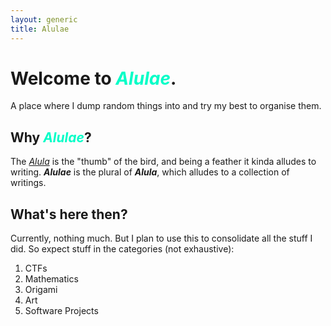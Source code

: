 ```yaml
---
layout: generic
title: Alulae
---
```


# Welcome to <span style="color:rgb(1, 253, 199)">_Alulae_</span>.

<center>
<div id="hewwo...">
<script type="module">

import * as THREE from 'https://cdn.skypack.dev/three@0.135.0';
import { OrbitControls } from 'https://cdn.skypack.dev/three@0.135.0/examples/jsm/controls/OrbitControls.js';
import { EffectComposer } from 'https://cdn.skypack.dev/three@0.135.0/examples/jsm/postprocessing/EffectComposer.js';
import { RenderPass } from 'https://cdn.skypack.dev/three@0.135.0/examples/jsm/postprocessing/RenderPass.js';
import { FilmPass } from "https://cdn.skypack.dev/three@0.135.0/examples/jsm/postprocessing/FilmPass.js"

THREE.Cache.enabled = true;

const params = {
    bloomStrength: 2.7,
    bloomThreshold: 0.9,
    bloomRadius: 0.72,

    focus: 190,
    aperture: 3.5,
    maxblur: 0.004,
    
    noiseIntensity: 0.5, 
    scanlinesIntensity: 0.1, 
    scanlinesCount: 600
};

let W = document.getElementById("hewwo...").clientWidth;
W = Math.min(300, W);
let H = W;
    
const renderer = new THREE.WebGLRenderer({alpha: true});
renderer.setClearColor( 0xffffff, 0);
renderer.setSize( W,H );
renderer.antialias = true;
document.getElementById("hewwo...").appendChild( renderer.domElement );

const camera = new THREE.PerspectiveCamera(20, W/H, 1, 1000000);
camera.position.set(0, 0, 500);

const scene = new THREE.Scene();

const loader = new THREE.CubeTextureLoader();
const texture = loader.load([
    '/assets/img/index-heart/texture.jpg',
    '/assets/img/index-heart/texture.jpg',
    '/assets/img/index-heart/texture.jpg',
    '/assets/img/index-heart/texture.jpg',
    '/assets/img/index-heart/texture.jpg',
    '/assets/img/index-heart/texture.jpg',
  ]);
texture.mapping = THREE.CubeRefractionMapping;
const materialr = new THREE.MeshBasicMaterial(
    {
        color: 0xbb0000,
        envMap: texture,
        opacity: 0.7,
        transparent: true, 
        refractionRatio: 0.9,
        blending: THREE.AdditiveBlending,
    });
const materialg = new THREE.MeshBasicMaterial(
    {
        color: 0x00ff00,
        envMap: texture,
        opacity: 0.7,
        transparent: true, 
        refractionRatio: 0.9-0.005,
        blending: THREE.AdditiveBlending,
    });
const materialb = new THREE.MeshBasicMaterial(
    {
        color: 0x0000ee,
        envMap: texture,
        opacity: 0.7,
        transparent: true, 
        refractionRatio: 0.9-0.01,
        blending: THREE.AdditiveBlending,
    });

const materialm = new THREE.MeshBasicMaterial(
    {
        color: 0xf70073,
        opacity: 0.3,
        transparent: true, 
        blending: THREE.AdditiveBlending,
    });

var heartShape = new THREE.Shape();
heartShape.moveTo( 25, 25 );
heartShape.bezierCurveTo( 25, 25, 20, 0, 0, 0);
heartShape.bezierCurveTo( - 30, 0, - 30, 35, - 30, 35 );
heartShape.bezierCurveTo( - 30, 55, - 10, 77, 25, 95 );
heartShape.bezierCurveTo( 60, 77, 80, 55, 80, 35 );
heartShape.bezierCurveTo( 80, 35, 80, 0, 50, 0 );
heartShape.bezierCurveTo( 35, 0, 25, 25, 25, 25 );

const geometry = new THREE.ExtrudeGeometry(heartShape, 
    {   
        depth: 0, 
        bevelEnabled: true, 
        bevelSegments: 3, 
        bevelOffset: -5,
        bevelSize: 20, 
        bevelThickness: 20,
        curveSegments: 3,
    });

geometry.center();
geometry.position = new THREE.Vector3(0,0,0);
geometry.rotateX(Math.PI);
const heartr = new THREE.Mesh(geometry, materialr);
const heartb = new THREE.Mesh(heartr.geometry, materialg);
const heartg = new THREE.Mesh(heartr.geometry, materialb);
const heartm = new THREE.Mesh(heartr.geometry, materialm);
const heart1 = new THREE.Group();
heart1.add(heartr); heart1.add(heartg); heart1.add(heartb); heart1.add(heartm);

scene.add(heart1);

const controls = new OrbitControls(camera, renderer.domElement);
controls.enableZoom = false;
controls.enablePan = false;

const renderScene = new RenderPass( scene, camera );

const filmPass = new FilmPass(params.noiseIntensity, params.scanlinesIntensity, params.scanlinesCount, false);

const composer = new EffectComposer( renderer );
composer.addPass( renderScene );
composer.addPass( filmPass );


function clamp(num, min, max) {return Math.min(Math.max(num, min), max);}
function frac(x) {return x - Math.floor(x);}
function rand(x, seed) {return frac(seed * Math.sin(Math.floor(x)))}
function spline(x) {return Math.pow((2*x + 1) * (1 - x) * (1 - x), 2);}
function bumps0(x, seed) {return rand(x, 29734492) * spline(frac(x)) + rand(x+1, 29734492) * spline(frac(-x-1));}
function bumps1(x) {return Math.pow(Math.min(1, 1.4*bumps0(x, 29734492)), 20);}
function bumps2(x, seed) {return Math.pow(clamp(1.3*(bumps0(x, seed) * Math.sin(x * Math.PI)), -1, 1), 3);}

const p1 = heart1.position.clone();

var x = 0;
function animate() {
    requestAnimationFrame(animate);

    x += 0.01;

    heart1.rotation.y  = bumps2(x*2, 9123482);

    var shake1 = new THREE.Vector3(
        bumps2(x*7+0.1, 1820), 
        bumps2(x*8+0.4, 12983), 
        bumps2(x*9+0.3, 10278));
    shake1.multiplyScalar(10);
    shake1.add(p1);
    heart1.position.copy(shake1);

    filmPass.uniforms.sCount.value = 600 + 200*bumps2(x*8, 12081);

    composer.render(scene, camera);
};

animate();
    
function onWindowResize() {
    let W = document.getElementById("hewwo...").clientWidth;
    W = Math.min(300, W);
    let H = W;
    camera.aspect = W/H;
    camera.updateProjectionMatrix();
    renderer.setSize( W, H );
}
window.addEventListener( 'resize', onWindowResize );
window.onload = onWindowResize;

</script>
</div>
</center>

A place where I dump random things into and try my best to organise them.

## Why <span style="color:rgb(1, 253, 199)">_Alulae_</span>?

The _[Alula](https://en.wikipedia.org/wiki/Alula)_ is the "thumb" of the bird, and being a feather it kinda alludes to writing. **_Alulae_** is the plural of **_Alula_**, which alludes to a collection of writings.

## What's here then?

Currently, nothing much. But I plan to use this to consolidate all the stuff I did. So expect stuff in the categories (not exhaustive):

1. CTFs
2. Mathematics
3. Origami
4. Art
5. Software Projects
